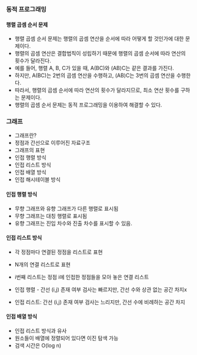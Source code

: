 ### 동적 프로그래밍
#### 행렬 곱셈 순서 문제
- 행렬 곱셈 순서 문제는 행렬의 곱셈 연산을 순서에 따라 어떻게 할 것인가에 대한 문제이다.
- 행렬의 곱셈 연산은 결합법칙이 성립하기 때문에 행렬의 곱셈 순서에 따라 연산의 횟수가 달라진다.
- 예를 들어, 행렬 A, B, C가 있을 때, A(BC)와 (AB)C는 같은 결과를 가진다.
- 하지만, A(BC)는 2번의 곱셈 연산을 수행하고, (AB)C는 3번의 곱셈 연산을 수행한다.
- 따라서, 행렬의 곱셈 순서에 따라 연산의 횟수가 달라지므로, 최소 연산 횟수를 구하는 문제이다.
- 행렬의 곱셈 순서 문제는 동적 프로그래밍을 이용하여 해결할 수 있다.

### 그래프
* 그래프란?
* 정점과 간선으로 이루어진 자료구조
* 그래프의 표현
* 인접 행렬 방식
* 인접 리스트 방식
* 인접 배열 방식
* 인접 해시테이블 방식

#### 인접 행렬 방식
* 무향 그래프와 유향 그래프가 다른 행렬로 표시됨
* 무향 그래프는 대칭 행렬로 표시됨
* 유향 그래프는 진입 차수와 진출 차수를 표시할 수 있음.

#### 인접 리스트 방식
* 각 정점마다 연결된 정점을 리스트로 표현
* N개의 연결 리스트로 표현
* i번째 리스트는 정점 i에 인접한 정점들을 모아 놓은 연결 리스트

* 인접 행렬 - 간선 (i,j) 존재 여부 검사는 빠르지만, 간선 수와 상관 없는 공간 차지x
* 인접 리스트: 간선 (i,j) 존재 여부 검사는 느리지만, 간선 수에 비례하는 공간 차지

#### 인접 배열 방식
* 인접 리스트 방식과 유사
* 원소들이 배열에 정렬되어 있다면 이진 탐색 가능
* 검색 시간은 O(log n)
